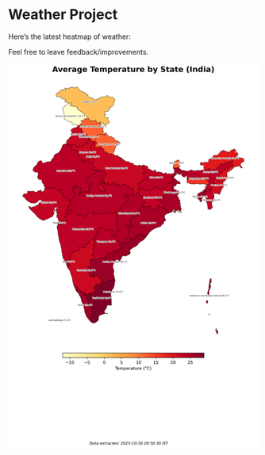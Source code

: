 # Weather Project

Here’s the latest heatmap of weather:

Feel free to leave feedback/improvements.

![India Heatmap](docs/assets/india_heatmap.png?v=038240)
